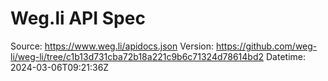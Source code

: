 # Weg.li API Spec

Source: https://www.weg.li/apidocs.json
Version: https://github.com/weg-li/weg-li/tree/c1b13d731cba72b18a221c9b6c71324d78614bd2
Datetime: 2024-03-06T09:21:36Z

